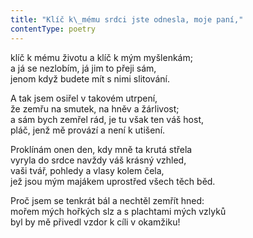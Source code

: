 ```yaml
---
title: "Klíč k\_mému srdci jste odnesla, moje paní,"
contentType: poetry
---
```


<section>

klíč k mému životu a klíč k mým myšlenkám;  
a já se nezlobím, já jim to přeji sám,  
jenom když budete mít s nimi slitování.

</section>

<section>

A tak jsem osiřel v takovém utrpení,  
že zemřu na smutek, na hněv a žárlivost;  
a sám bych zemřel rád, je tu však ten váš host,  
pláč, jenž mě provází a není k utišení.

</section>

<section>

Proklínám onen den, kdy mně ta krutá střela  
vyryla do srdce navždy váš krásný vzhled,  
vaši tvář, pohledy a vlasy kolem čela,  
jež jsou mým majákem uprostřed všech těch běd.

</section>

<section>

Proč jsem se tenkrát bál a nechtěl zemřít hned:  
mořem mých hořkých slz a s plachtami mých vzlyků  
byl by mě přivedl vzdor k cíli v okamžiku!

</section>
